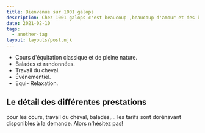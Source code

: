 ```yaml
---
title: Bienvenue sur 1001 galops
description: Chez 1001 galops c'est beaucoup ,beaucoup d'amour et des bonbons
date: 2021-02-10
tags:
  - another-tag
layout: layouts/post.njk
---
```

- Cours d'équitation classique et de pleine nature.
- Balades et randonnées.
- Travail du cheval.
- Événementiel.
- Equi- Relaxation.

## Le détail des différentes prestations

pour les cours, travail du cheval, balades,...  les tarifs sont dorénavant disponibles à la demande. Alors n'hésitez pas!
